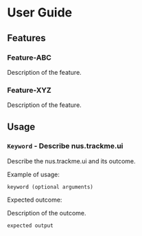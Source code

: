 # User Guide

## Features 

### Feature-ABC

Description of the feature.

### Feature-XYZ

Description of the feature.

## Usage

### `Keyword` - Describe nus.trackme.ui

Describe the nus.trackme.ui and its outcome.

Example of usage: 

`keyword (optional arguments)`

Expected outcome:

Description of the outcome.

```
expected output
```

